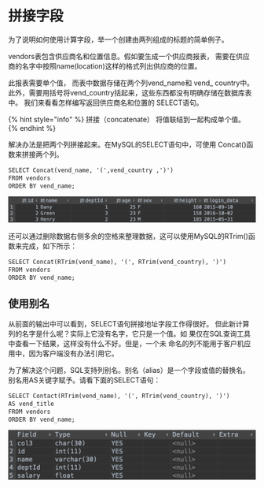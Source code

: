 # 拼接字段

为了说明如何使用计算字段，举一个创建由两列组成的标题的简单例子。

vendors表包含供应商名和位置信息。假如要生成一个供应商报表， 需要在供应商的名字中按照name\(location\)这样的格式列出供应商的位置。

此报表需要单个值， 而表中数据存储在两个列vend_name和 vend_ country中。此外，需要用括号将vend\_country括起来，这些东西都没有明确存储在数据库表中。 我们来看看怎样编写返回供应商名和位置的 SELECT语句。

{% hint style="info" %}
拼接（concatenate） 将值联结到一起构成单个值。
{% endhint %}

解决办法是把两个列拼接起来。在MySQL的SELECT语句中，可使用 Concat\(\)函数来拼接两个列。

```text
SELECT Concat(vend_name, '(',vend_country ,')')
FROM vendors
ORDER BY vend_name;
```

![](../../.gitbook/assets/image%20%2893%29.png)

还可以通过删除数据右侧多余的空格来整理数据，这可以使用MySQL的RTrim\(\)函数来完成，如下所示：

```text
SELECT Concat(RTrim(vend_name), '(', RTrim(vend_country), ')')
FROM vendors
ORDER BY vend_name;
```

## 使用别名

从前面的输出中可以看到，SELECT语句拼接地址字段工作得很好。 但此新计算列的名字是什么呢？实际上它没有名字，它只是一个值。如 果仅在SQL查询工具中查看一下结果，这样没有什么不好。但是，一个未 命名的列不能用于客户机应用中，因为客户端没有办法引用它。

为了解决这个问题，SQL支持列别名。别名（alias）是一个字段或值的替换名。别名用AS关键字赋予。请看下面的SELECT语句：

```text
SELECT Contact(RTrim(vend_name), '(', RTrim(vend_country), ')')
AS vend_title
FROM vendors
ORDER BY vend_name;
```

![](../../.gitbook/assets/image%20%2864%29.png)

